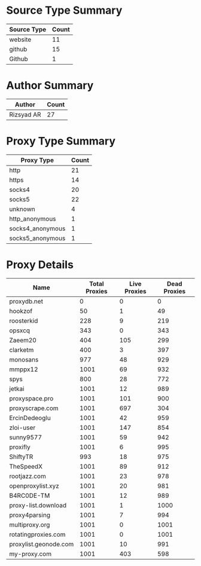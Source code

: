 # Source Type Summary

| Source Type | Count |
|-------------|-------|
| website | 11 |
| github | 15 |
| Github | 1 |


# Author Summary

| Author | Count |
|--------|-------|
| Rizsyad AR | 27 |


# Proxy Type Summary

| Proxy Type | Count |
|------------|-------|
| http | 21 |
| https | 14 |
| socks4 | 20 |
| socks5 | 22 |
| unknown | 4 |
| http_anonymous | 1 |
| socks4_anonymous | 1 |
| socks5_anonymous | 1 |


# Proxy Details

| Name | Total Proxies | Live Proxies | Dead Proxies |
|------|---------------|--------------|---------------|
| proxydb.net | 0 | 0 | 0 |
| hookzof | 50 | 1 | 49 |
| roosterkid | 228 | 9 | 219 |
| opsxcq | 343 | 0 | 343 |
| Zaeem20 | 404 | 105 | 299 |
| clarketm | 400 | 3 | 397 |
| monosans | 977 | 48 | 929 |
| mmppx12 | 1001 | 69 | 932 |
| spys | 800 | 28 | 772 |
| jetkai | 1001 | 12 | 989 |
| proxyspace.pro | 1001 | 101 | 900 |
| proxyscrape.com | 1001 | 697 | 304 |
| ErcinDedeoglu | 1001 | 42 | 959 |
| zloi-user | 1001 | 147 | 854 |
| sunny9577 | 1001 | 59 | 942 |
| proxifly | 1001 | 6 | 995 |
| ShiftyTR | 993 | 18 | 975 |
| TheSpeedX | 1001 | 89 | 912 |
| rootjazz.com | 1001 | 23 | 978 |
| openproxylist.xyz | 1001 | 20 | 981 |
| B4RC0DE-TM | 1001 | 12 | 989 |
| proxy-list.download | 1001 | 1 | 1000 |
| proxy4parsing | 1001 | 7 | 994 |
| multiproxy.org | 1001 | 0 | 1001 |
| rotatingproxies.com | 1001 | 0 | 1001 |
| proxylist.geonode.com | 1001 | 10 | 991 |
| my-proxy.com | 1001 | 403 | 598 |
